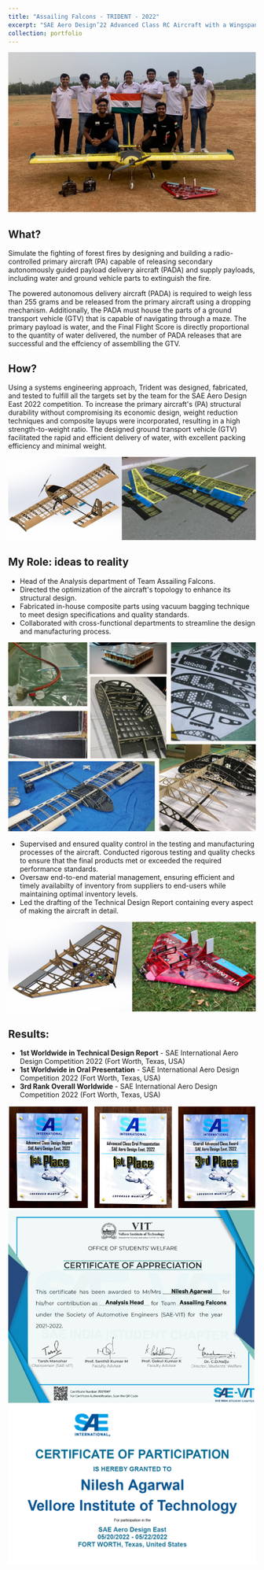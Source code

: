 ```yaml
---
title: "Assailing Falcons - TRIDENT - 2022"
excerpt: "SAE Aero Design’22 Advanced Class RC Aircraft with a Wingspan of > 3m. It carries three Propelled Autonomoust Delivery Aircrafts externally and water as payload.<br/><img src='/images/tridentedit1.png'>"
collection: portfolio
---
```


![trident2](/images/trident2.png)

**What?**
---
Simulate the fighting of forest fires by designing and building a radio-controlled primary aircraft (PA) capable of releasing secondary autonomously guided payload delivery aircraft (PADA) and supply payloads, including water and ground vehicle parts to  extinguish the fire.

The powered autonomous delivery aircraft (PADA) is required to weigh less than 255 grams and be released from the primary aircraft using a dropping mechanism. Additionally, the PADA must house the parts of a ground transport vehicle (GTV) that is capable of navigating through a maze. The primary payload is water, and the Final Flight Score is directly proportional to the quantity of water delivered, the number of PADA releases that are successful and the effciency of assemblling the GTV.

**How?**
---

Using a systems engineering approach, Trident was designed, fabricated, and tested to fulfill all the targets set by the team for the SAE Aero Design East 2022 competition. To increase the primary aircraft's (PA) structural durability without compromising its economic design, weight reduction techniques and composite layups were incorporated, resulting in a high strength-to-weight ratio. The designed ground transport vehicle (GTV) facilitated the rapid and efficient delivery of water, with excellent packing efficiency and minimal weight.

![trident4](/images/trident4.png)

My Role: ideas to reality
---

- Head of the Analysis department of Team Assailing Falcons.
- Directed the optimization of the aircraft's topology to enhance its structural design.
- Fabricated in-house composite parts using vacuum bagging technique to meet design specifications and quality standards.
- Collaborated with cross-functional departments to streamline the design and manufacturing process.

![trident5](/images/trident5.png)

- Supervised and ensured quality control in the testing and manufacturing processes of the aircraft. Conducted rigorous testing and quality checks to ensure that the final products met or exceeded the required performance standards.
- Oversaw end-to-end material management, ensuring efficient and timely availabilty of inventory from suppliers to end-users while maintaining optimal inventory levels.
- Led the drafting of the Technical Design Report containing every aspect of making the aircraft in detail.  

![trident3](/images/trident3.png)

Results:
---

- **1st Worldwide in Technical Design Report** - SAE International Aero Design Competition 2022 (Fort Worth, Texas, USA)
- **1st Worldwide in Oral Presentation** - SAE International Aero Design Competition 2022 (Fort Worth, Texas, USA)
- **3rd Rank Overall Worldwide** - SAE International Aero Design Competition 2022 (Fort Worth, Texas, USA)

![trident6](/images/trident6.png)
![trident7](/images/trident7.png)
![trident8](/images/trident8.png)